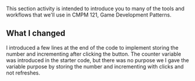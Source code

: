 This section activity is intended to introduce you to many of the tools and workflows that we'll use in CMPM 121, Game Development Patterns.

## What I changed

I introduced a few lines at the end of the code to implement storing the number and incrementing after clicking the button. The counter variable was introduced in the starter code, but there was no purpose we I gave the variable purpose by storing the number and incrementing with clicks and not refreshes.
